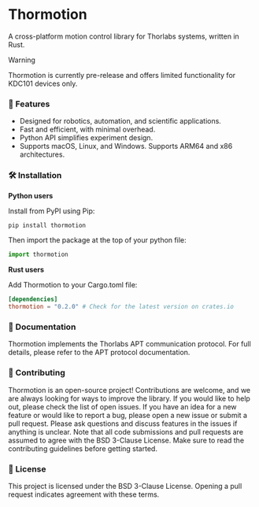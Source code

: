 # Thormotion

A cross-platform motion control library for Thorlabs systems, written in Rust.

> [!WARNING]
> Thormotion is currently pre-release and offers limited functionality for KDC101 devices only.

### 🚀 Features
- Designed for robotics, automation, and scientific applications.
- Fast and efficient, with minimal overhead.
- Python API simplifies experiment design.
- Supports macOS, Linux, and Windows. Supports ARM64 and x86 architectures.

### 🛠️ Installation

**Python users**

Install from PyPI using Pip:

```python
pip install thormotion
```

Then import the package at the top of your python file:

```python
import thormotion
```

**Rust users**

Add Thormotion to your Cargo.toml file:

```toml
[dependencies]
thormotion = "0.2.0" # Check for the latest version on crates.io
```

### 📖 Documentation

Thormotion implements the Thorlabs APT communication protocol. 
For full details, please refer to the APT protocol documentation.

### 🤝 Contributing

Thormotion is an open-source project! 
Contributions are welcome, and we are always looking for ways to improve the library. 
If you would like to help out, please check the list of open issues. 
If you have an idea for a new feature or would like to report a bug, please open a new issue or submit a pull request. 
Please ask questions and discuss features in the issues if anything is unclear. 
Note that all code submissions and pull requests are assumed to agree with the BSD 3-Clause License. 
Make sure to read the contributing guidelines before getting started.

### 📝 License

This project is licensed under the BSD 3-Clause License. 
Opening a pull request indicates agreement with these terms.